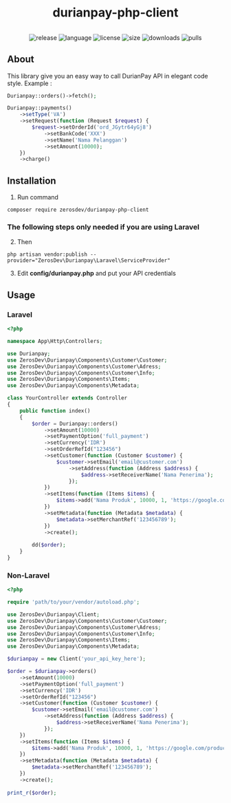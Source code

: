 <h1 align="center">durianpay-php-client</h1>
<h6 align="center"></h6>

<p align="center">
  <img src="https://img.shields.io/github/v/release/ZerosDev/durianpay-php-client?include_prereleases" alt="release"/>
  <img src="https://img.shields.io/github/languages/top/ZerosDev/durianpay-php-client" alt="language"/>
  <img src="https://img.shields.io/github/license/ZerosDev/durianpay-php-client" alt="license"/>
  <img src="https://img.shields.io/github/languages/code-size/ZerosDev/durianpay-php-client" alt="size"/>
  <img src="https://img.shields.io/github/downloads/ZerosDev/durianpay-php-client/total" alt="downloads"/>
  <img src="https://img.shields.io/badge/PRs-welcome-brightgreen.svg" alt="pulls"/>
</p>

## About

This library give you an easy way to call DurianPay API in elegant code style. Example :

```php
Durianpay::orders()->fetch();
```
```php
Durianpay::payments()
    ->setType('VA')
    ->setRequest(function (Request $request) {
        $request->setOrderId('ord_JGytr64yGj8')
            ->setBankCode('XXX')
            ->setName('Nama Pelanggan')
            ->setAmount(10000);
    })
    ->charge()
```

## Installation

1. Run command
<pre><code>composer require zerosdev/durianpay-php-client</code></pre>

### The following steps only needed if you are using Laravel

2. Then
<pre><code>php artisan vendor:publish --provider="ZerosDev\Durianpay\Laravel\ServiceProvider"</code></pre>

3. Edit **config/durianpay.php** and put your API credentials

## Usage

### Laravel

```php
<?php

namespace App\Http\Controllers;

use Durianpay;
use ZerosDev\Durianpay\Components\Customer\Customer;
use ZerosDev\Durianpay\Components\Customer\Adress;
use ZerosDev\Durianpay\Components\Customer\Info;
use ZerosDev\Durianpay\Components\Items;
use ZerosDev\Durianpay\Components\Metadata;

class YourController extends Controller
{
    public function index()
    {
        $order = Durianpay::orders()
            ->setAmount(10000)
            ->setPaymentOption('full_payment')
            ->setCurrency('IDR')
            ->setOrderRefId("123456")
            ->setCustomer(function (Customer $customer) {
                $customer->setEmail('email@customer.com')
                    ->setAddress(function (Address $address) {
                        $address->setReceiverName('Nama Penerima');
                    });
            })
            ->setItems(function (Items $items) {
                $items->add('Nama Produk', 10000, 1, 'https://google.com/product.jpg');
            })
            ->setMetadata(function (Metadata $metadata) {
                $metadata->setMerchantRef('123456789');
            })
            ->create();
            
        dd($order);
    }
}
```

### Non-Laravel

```php
<?php

require 'path/to/your/vendor/autoload.php';

use ZerosDev\Durianpay\Client;
use ZerosDev\Durianpay\Components\Customer\Customer;
use ZerosDev\Durianpay\Components\Customer\Adress;
use ZerosDev\Durianpay\Components\Customer\Info;
use ZerosDev\Durianpay\Components\Items;
use ZerosDev\Durianpay\Components\Metadata;

$durianpay = new Client('your_api_key_here');

$order = $durianpay->orders()
    ->setAmount(10000)
    ->setPaymentOption('full_payment')
    ->setCurrency('IDR')
    ->setOrderRefId("123456")
    ->setCustomer(function (Customer $customer) {
        $customer->setEmail('email@customer.com')
            ->setAddress(function (Address $address) {
                $address->setReceiverName('Nama Penerima');
            });
    })
    ->setItems(function (Items $items) {
        $items->add('Nama Produk', 10000, 1, 'https://google.com/product.jpg');
    })
    ->setMetadata(function (Metadata $metadata) {
        $metadata->setMerchantRef('123456789');
    })
    ->create();
    
print_r($order);
```
